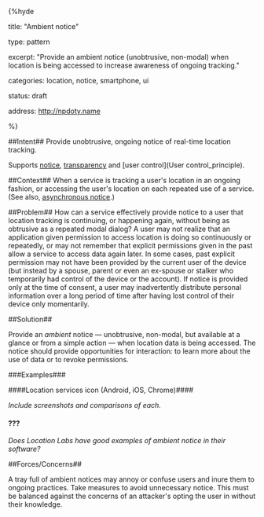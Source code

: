 {%hyde

title: "Ambient notice"

type: pattern

excerpt: "Provide an ambient notice (unobtrusive, non-modal) when location is being accessed to increase awareness of ongoing tracking."

categories: location, notice, smartphone, ui

status: draft

address: http://npdoty.name

%}

##Intent##
Provide unobtrusive, ongoing notice of real-time location tracking.

Supports [notice](Notice_principle), [transparency](Transparency_principle) and [user control](User control_principle).

##Context##
When a service is tracking a user's location in an ongoing fashion, or accessing the user's location on each repeated use of a service. (See also, [asynchronous notice](Asynchronous-notice).)

##Problem##
How can a service effectively provide notice to a user that location tracking is continuing, or happening again, without being as obtrusive as a repeated modal dialog? A user may not realize that an application given permission to access location is doing so continuously or repeatedly, or may not remember that explicit permissions given in the past allow a service to access data again later. In some cases, past explicit permission may not have been provided by the current user of the device (but instead by a spouse, parent or even an ex-spouse or stalker who temporarily had control of the device or the account). If notice is provided only at the time of consent, a user may
inadvertently distribute personal information over a long period of time after
having lost control of their device only momentarily.

##Solution##

Provide an _ambient_ notice &mdash; unobtrusive, non-modal, but available at a glance or from a simple action &mdash; when location data is being accessed. The notice should provide opportunities for interaction: to learn more about the use of data or to revoke permissions.


###Examples###

####Location services icon (Android, iOS, Chrome)####

_Include screenshots and comparisons of each._

#### ???
_Does Location Labs have good examples of ambient notice in their software?_

##Forces/Concerns##

A tray full of ambient notices may annoy or confuse users and inure them to ongoing practices. Take measures to avoid unnecessary notice. This must be balanced against the
concerns of an attacker's opting the user in without their knowledge.
